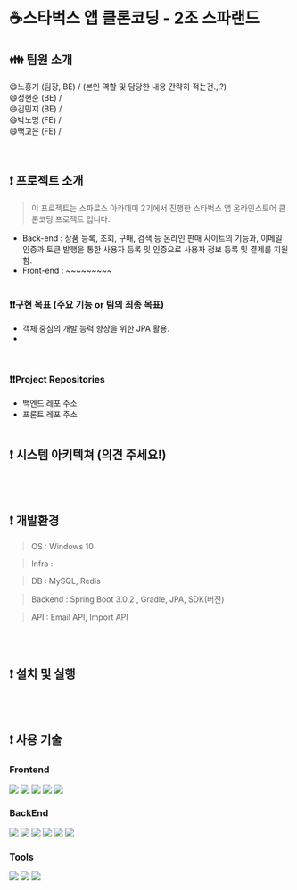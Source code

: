 # :coffee:스타벅스 앱 클론코딩 - 2조 스파랜드
## :family: 팀원 소개
:smile:노홍기 (팀장, BE) / (본인 역할 및 담당한 내용 간략히 적는건.,.?) <br>
:smile:정현준 (BE) / <br>
:smile:김민지 (BE) / <br>
:smile:박노명 (FE) / <br>
:smile:백고은 (FE) / <br>
<br><br>
## :exclamation: 프로젝트 소개
> 이 프로젝트는 스파로스 아카데미 2기에서 진행한 스타벅스 앱 온라인스토어 클론코딩 프로젝트 입니다.
- Back-end : 상품 등록, 조회, 구매, 검색 등 온라인 판매 사이트의 기능과, 이메일 인증과 토큰 발행을 통한 사용자 등록 및 인증으로 사용자 정보 등록 및 결제를 지원함.
- Front-end : ~~~~~~~~~
<br><br>
### :exclamation::exclamation:구현 목표 (주요 기능 or 팀의 최종 목표)
 - 객체 중심의 개발 능력 향상을 위한 JPA 활용.
 - 
 <br>
 
### :exclamation::exclamation:Project Repositories
- 백엔드 레포 주소
- 프론트 레포 주소
<br><br>
## :exclamation: 시스템 아키텍쳐 (의견 주세요!)


<br><br>
## :exclamation: 개발환경
> OS : Windows 10

> Infra :

> DB : MySQL, Redis

> Backend : Spring Boot 3.0.2 , Gradle, JPA, SDK(버전)

> API : Email API, Import API 

<br><br>
## :exclamation: 설치 및 실행
<br><br>
## :exclamation: 사용 기술

### Frontend
<img src="https://img.shields.io/badge/html5-E34F26?style=for-the-badge&logo=html5&logoColor=white"> <img src="https://img.shields.io/badge/css-1572B6?style=for-the-badge&logo=css3&logoColor=white"> <img src="https://img.shields.io/badge/react-61DAFB?style=for-the-badge&logo=react&logoColor=black"> <img src="https://img.shields.io/badge/node.js-339933?style=for-the-badge&logo=Node.js&logoColor=white"> <img src="https://img.shields.io/badge/javascript-F7DF1E?style=for-the-badge&logo=javascript&logoColor=black"> 
<br>
### BackEnd
<img src="https://img.shields.io/badge/java-007396?style=for-the-badge&logo=java&logoColor=white"> <img src="https://img.shields.io/badge/springboot-6DB33F?style=for-the-badge&logo=springboot&logoColor=white"> <img src="https://img.shields.io/badge/gradle-02303A?style=for-the-badge&logo=gradle&logoColor=white"> <img src="https://img.shields.io/badge/mysql-4479A1?style=for-the-badge&logo=mysql&logoColor=white"> <img src="https://img.shields.io/badge/redis-DC382D?style=for-the-badge&logo=redis&logoColor=white">
<img src="https://img.shields.io/badge/docker-2496ED?style=for-the-badge&logo=docker&logoColor=white">
<br>
### Tools
<img src="https://img.shields.io/badge/github-181717?style=for-the-badge&logo=github&logoColor=white"> <img src="https://img.shields.io/badge/miro-050038?style=for-the-badge&logo=miro&logoColor=white"> <img src="https://img.shields.io/badge/swagger-85EA2D?style=for-the-badge&logo=swagger&logoColor=white">



  
  
 
 
   
  
  
  
    

  
  
  
  
  
